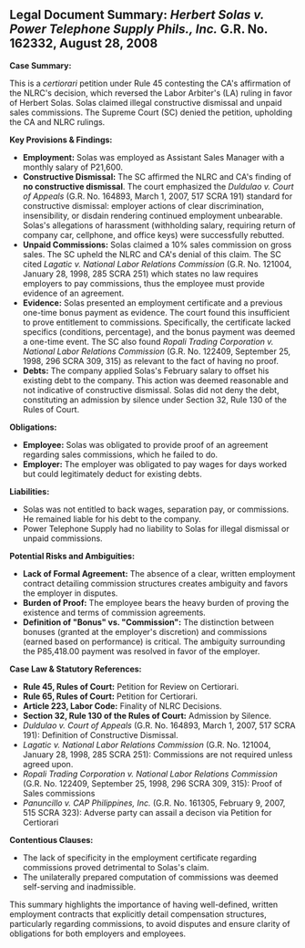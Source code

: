 ## Legal Document Summary: *Herbert Solas v. Power Telephone Supply Phils., Inc.* G.R. No. 162332, August 28, 2008

**Case Summary:**

This is a *certiorari* petition under Rule 45 contesting the CA's affirmation of the NLRC's decision, which reversed the Labor Arbiter's (LA) ruling in favor of Herbert Solas. Solas claimed illegal constructive dismissal and unpaid sales commissions. The Supreme Court (SC) denied the petition, upholding the CA and NLRC rulings.

**Key Provisions & Findings:**

*   **Employment:** Solas was employed as Assistant Sales Manager with a monthly salary of P21,600.
*   **Constructive Dismissal:** The SC affirmed the NLRC and CA's finding of **no constructive dismissal**. The court emphasized the *Duldulao v. Court of Appeals* (G.R. No. 164893, March 1, 2007, 517 SCRA 191) standard for constructive dismissal: employer actions of clear discrimination, insensibility, or disdain rendering continued employment unbearable. Solas's allegations of harassment (withholding salary, requiring return of company car, cellphone, and office keys) were successfully rebutted.
*   **Unpaid Commissions:** Solas claimed a 10% sales commission on gross sales. The SC upheld the NLRC and CA's denial of this claim. The SC cited *Lagatic v. National Labor Relations Commission* (G.R. No. 121004, January 28, 1998, 285 SCRA 251) which states no law requires employers to pay commissions, thus the employee must provide evidence of an agreement.
*   **Evidence:** Solas presented an employment certificate and a previous one-time bonus payment as evidence. The court found this insufficient to prove entitlement to commissions. Specifically, the certificate lacked specifics (conditions, percentage), and the bonus payment was deemed a one-time event. The SC also found *Ropali Trading Corporation v. National Labor Relations Commission* (G.R. No. 122409, September 25, 1998, 296 SCRA 309, 315) as relevant to the fact of having no proof.
*   **Debts:** The company applied Solas's February salary to offset his existing debt to the company. This action was deemed reasonable and not indicative of constructive dismissal. Solas did not deny the debt, constituting an admission by silence under Section 32, Rule 130 of the Rules of Court.

**Obligations:**

*   **Employee:** Solas was obligated to provide proof of an agreement regarding sales commissions, which he failed to do.
*   **Employer:** The employer was obligated to pay wages for days worked but could legitimately deduct for existing debts.

**Liabilities:**

*   Solas was not entitled to back wages, separation pay, or commissions. He remained liable for his debt to the company.
*   Power Telephone Supply had no liability to Solas for illegal dismissal or unpaid commissions.

**Potential Risks and Ambiguities:**

*   **Lack of Formal Agreement:** The absence of a clear, written employment contract detailing commission structures creates ambiguity and favors the employer in disputes.
*   **Burden of Proof:** The employee bears the heavy burden of proving the existence and terms of commission agreements.
*   **Definition of "Bonus" vs. "Commission":** The distinction between bonuses (granted at the employer's discretion) and commissions (earned based on performance) is critical. The ambiguity surrounding the P85,418.00 payment was resolved in favor of the employer.

**Case Law & Statutory References:**

*   **Rule 45, Rules of Court:** Petition for Review on Certiorari.
*   **Rule 65, Rules of Court:** Petition for Certiorari.
*   **Article 223, Labor Code:** Finality of NLRC Decisions.
*   **Section 32, Rule 130 of the Rules of Court:** Admission by Silence.
*   *Duldulao v. Court of Appeals* (G.R. No. 164893, March 1, 2007, 517 SCRA 191): Definition of Constructive Dismissal.
*   *Lagatic v. National Labor Relations Commission* (G.R. No. 121004, January 28, 1998, 285 SCRA 251): Commissions are not required unless agreed upon.
*   *Ropali Trading Corporation v. National Labor Relations Commission* (G.R. No. 122409, September 25, 1998, 296 SCRA 309, 315): Proof of Sales commissions
*   *Panuncillo v. CAP Philippines, Inc.* (G.R. No. 161305, February 9, 2007, 515 SCRA 323): Adverse party can assail a decison via Petition for Certiorari

**Contentious Clauses:**

*   The lack of specificity in the employment certificate regarding commissions proved detrimental to Solas's claim.
*   The unilaterally prepared computation of commissions was deemed self-serving and inadmissible.

This summary highlights the importance of having well-defined, written employment contracts that explicitly detail compensation structures, particularly regarding commissions, to avoid disputes and ensure clarity of obligations for both employers and employees.
